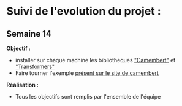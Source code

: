 # Suivi de l'evolution du projet :


## Semaine 14
__Objectif :__
* installer sur chaque machine les bibliotheques ["Camembert"](https://pypi.org/project/camembert/)  et ["Transformers"](https://github.com/huggingface/transformers) 
* Faire tourner l'exemple [présent sur le site de camembert](https://camembert-model.fr/)

__Réalisation :__
* Tous les objectifs sont remplis par l'ensemble de l'équipe

